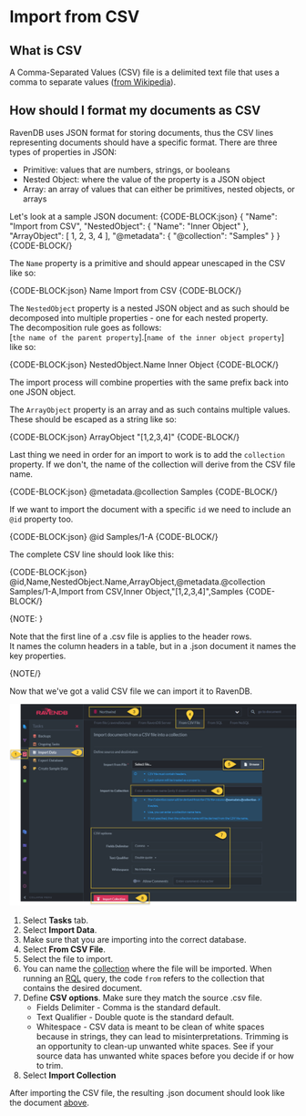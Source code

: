 ﻿# Import from CSV

## What is CSV

A Comma-Separated Values (CSV) file is a delimited text file that uses a comma to separate values ([from Wikipedia](https://en.wikipedia.org/wiki/Comma-separated_values)).  

## How should I format my documents as CSV

RavenDB uses JSON format for storing documents, thus the CSV lines representing documents should have a specific format. 
There are three types of properties in JSON: 

- Primitive: values that are numbers, strings, or booleans  
- Nested Object: where the value of the property is a JSON object  
- Array: an array of values that can either be primitives, nested objects, or arrays  

Let's look at a sample JSON document:
{CODE-BLOCK:json}
{
    "Name": "Import from CSV",
    "NestedObject": {
        "Name": "Inner Object"
    },
    "ArrayObject": [
        1,
        2,
        3,
        4
    ],
    "@metadata": {
        "@collection": "Samples"
    }
}
{CODE-BLOCK/}

The `Name` property is a primitive and should appear unescaped in the CSV like so: 

{CODE-BLOCK:json}
Name
Import from CSV
{CODE-BLOCK/}

The `NestedObject` property is a nested JSON object and as such should be decomposed into multiple properties - one for each nested property.  
The decomposition rule goes as follows:  
[`the name of the parent property`].[`name of the inner object property`]  
like so:  

{CODE-BLOCK:json}
NestedObject.Name
Inner Object
{CODE-BLOCK/}

The import process will combine properties with the same prefix back into one JSON object.  

The `ArrayObject` property is an array and as such contains multiple values. These should be escaped as a string like so:  

{CODE-BLOCK:json}
ArrayObject
"[1,2,3,4]"
{CODE-BLOCK/}

Last thing we need in order for an import to work is to add the `collection` property. If we don't, the name of the collection will derive from the CSV file name.

{CODE-BLOCK:json}
@metadata.@collection
Samples
{CODE-BLOCK/}

If we want to import the document with a specific `id` we need to include an `@id` property too. 

{CODE-BLOCK:json}
@id
Samples/1-A
{CODE-BLOCK/} 

The complete CSV line should look like this:  

{CODE-BLOCK:json}
@id,Name,NestedObject.Name,ArrayObject,@metadata.@collection
Samples/1-A,Import from CSV,Inner Object,"[1,2,3,4]",Samples
{CODE-BLOCK/} 

{NOTE: }

Note that the first line of a .csv file is applies to the header rows.  
It names the column headers in a table, but in a .json document it names the key properties.  

{NOTE/}

Now that we've got a valid CSV file we can import it to RavenDB.  

![Figure 1. Import CSV file](images/import-from-CSV-studio-view.png "Import CSV file")

1. Select **Tasks** tab.  
2. Select **Import Data**.  
3. Make sure that you are importing into the correct database.  
4. Select **From CSV File**.  
5. Select the file to import.  
6. You can name the [collection](../../../../client-api/faq/what-is-a-collection) where the file will be imported.  When running an [RQL](../../../../indexes/querying/what-is-rql) query, the code `from` refers to the collection that contains the desired document.  
7. Define **CSV options**. Make sure they match the source .csv file.  
   * Fields Delimiter - Comma is the standard default.
   * Text Qualifier - Double quote is the standard default.
   * Whitespace - CSV data is meant to be clean of white spaces because in strings, they can lead to misinterpretations.  Trimming is an opportunity to clean-up unwanted white spaces.  See if your source data has unwanted white spaces before you decide if or how to trim.  
8. Select **Import Collection**  
  
After importing the CSV file, the resulting .json document should look like the document 
[above](../../../../studio/database/tasks/import-data/import-from-csv#how-should-i-format-my-documents-as-csv).  
